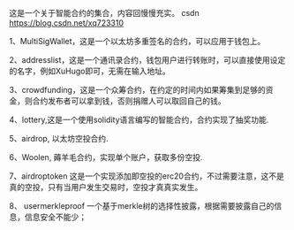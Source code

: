 这是一个关于智能合约的集合，内容回慢慢充实。
csdn https://blog.csdn.net/xq723310

1、MultiSigWallet，这是一个以太坊多重签名的合约，可以应用于钱包上。

2、addresslist，这是一个通讯录合约，钱包用户进行转账时，可以直接使用设定的名字，例如XuHugo即可，无需在输入地址。

3、crowdfunding，这是一个众筹合约，在约定的时间内如果筹集到足够的资金，则合约发布者可以拿到钱，否则捐赠人可以取回自己的钱。

4、lottery,这是一个使用solidity语言编写的智能合约，合约实现了抽奖功能.

5、airdrop, 以太坊空投合约.

6、Woolen, 薅羊毛合约，实现单个账户，获取多份空投.

7、airdroptoken 这是一个实现添加即空投的erc20合约，不过需要注意，这不是真的空投，只有当用户发生交易时，空投才真真实发生。

8、 usermerkleproof 一个基于merkle树的选择性披露，根据需要披露自己的信息，信息安全不能少；

